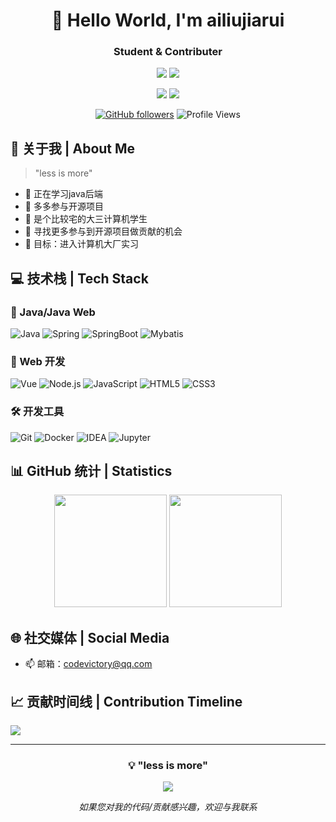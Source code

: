 <div align="center">
  
# 🌟 Hello World, I'm ailiujiarui
### Student & Contributer

![](https://img.shields.io/badge/Focus-Java_study-BE2EDD)
![](https://img.shields.io/badge/Role-Contributer-20B2AA)

<p>
  <a href="mailto:codevictory@qq.com"><img src="https://img.shields.io/badge/Email-ffffff?style=for-the-badge&logo=gmail&logoColor=black"/></a>
  <a href="https://github.com/ailiujiarui"><img src="https://img.shields.io/badge/GitHub-ffffff?style=for-the-badge&logo=github&logoColor=black"/></a>

</p>

[![GitHub followers](https://img.shields.io/github/followers/ailiujiarui?style=social)](https://github.com/zjrwtx)
![Profile Views](https://komarev.com/ghpvc/?username=ailiujiarui&color=blueviolet)

</div>

## 🎯 关于我 | About Me 

> "less is more"

- 🔭 正在学习java后端
- 🚀 多多参与开源项目
- 🌱 是个比较宅的大三计算机学生
- 👯 寻找更多参与到开源项目做贡献的机会
- 🎯 目标：进入计算机大厂实习

## 💻 技术栈 | Tech Stack

### 🤖 Java/Java Web
![Java](https://img.shields.io/badge/Java-3776AB?style=for-the-badge&logo=python&logoColor=white)
![Spring](https://img.shields.io/badge/Spring-EE4C2C?style=for-the-badge&logo=pytorch&logoColor=white)
![SpringBoot](https://img.shields.io/badge/SpringBoot-FF6F00?style=for-the-badge&logo=tensorflow&logoColor=white)
![Mybatis](https://img.shields.io/badge/Mybatis-F7931E?style=for-the-badge&logo=scikit-learn&logoColor=white)

### 🎨 Web 开发
![Vue](https://img.shields.io/badge/Vue-20232A?style=for-the-badge&logo=react&logoColor=61DAFB)
![Node.js](https://img.shields.io/badge/Node.js-339933?style=for-the-badge&logo=nodedotjs&logoColor=white)
![JavaScript](https://img.shields.io/badge/JavaScript-F7DF1E?style=for-the-badge&logo=javascript&logoColor=black)
![HTML5](https://img.shields.io/badge/HTML5-E34F26?style=for-the-badge&logo=html5&logoColor=white)
![CSS3](https://img.shields.io/badge/CSS3-1572B6?style=for-the-badge&logo=css3&logoColor=white)

### 🛠️ 开发工具
![Git](https://img.shields.io/badge/Git-F05032?style=for-the-badge&logo=git&logoColor=white)
![Docker](https://img.shields.io/badge/Docker-2496ED?style=for-the-badge&logo=docker&logoColor=white)
![IDEA](https://img.shields.io/badge/IDEA-007ACC?style=for-the-badge&logo=visual-studio-code&logoColor=white)
![Jupyter](https://img.shields.io/badge/MAVEN-F37626?style=for-the-badge&logo=maven&logoColor=white)


## 📊 GitHub 统计 | Statistics

<div align="center">
  <img height="180em" src="https://github-readme-stats.vercel.app/api?username=ailiujiarui&show_icons=true&theme=radical&include_all_commits=true&count_private=true"/>
  <img height="180em" src="https://github-readme-stats.vercel.app/api/top-langs/?username=ailiujiarui&layout=compact&langs_count=8&theme=radical"/>
</div>

## 🌐 社交媒体 | Social Media

- 📫 邮箱：codevictory@qq.com

## 📈 贡献时间线 | Contribution Timeline
![](https://github-readme-activity-graph.vercel.app/graph?username=ailiujiarui&theme=dracula)

---

<div align="center">
  
### 💡 "less is more"

<img src="https://quotes-github-readme.vercel.app/api?type=horizontal&theme=radical" />

*如果您对我的代码/贡献感兴趣，欢迎与我联系*

</div>
